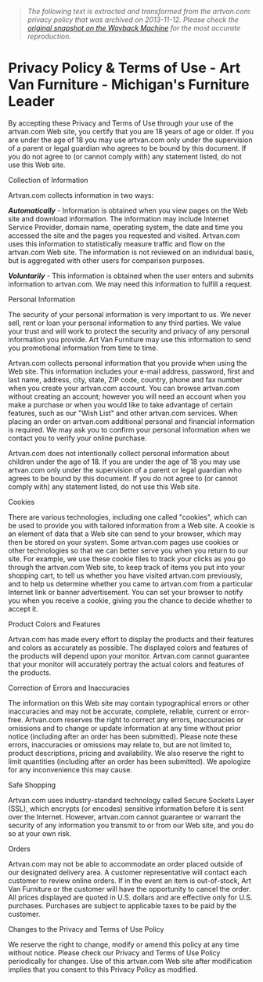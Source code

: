 > *The following text is extracted and transformed from the artvan.com privacy policy that was archived on 2013-11-12. Please check the [original snapshot on the Wayback Machine](https://web.archive.org/web/20131112193129id_/http%3A//www.artvan.com/Furniture/Store/Content_PrivacyPolicy_10001_10052_-1%3FICID%3DFT-Privacy) for the most accurate reproduction.*

# Privacy Policy & Terms of Use - Art Van Furniture - Michigan's Furniture Leader

By accepting these Privacy and Terms of Use through your use of the artvan.com Web site, you certify that you are 18 years of age or older. If you are under the age of 18 you may use artvan.com only under the supervision of a parent or legal guardian who agrees to be bound by this document. If you do not agree to (or cannot comply with) any statement listed, do not use this Web site.

Collection of Information

Artvan.com collects information in two ways:

**_Automatically_** \- Information is obtained when you view pages on the Web site and download information. The information may include Internet Service Provider, domain name, operating system, the date and time you accessed the site and the pages you requested and visited. Artvan.com uses this information to statistically measure traffic and flow on the artvan.com Web site. The information is not reviewed on an individual basis, but is aggregated with other users for comparison purposes.

**_Voluntarily_** \- This information is obtained when the user enters and submits information to artvan.com. We may need this information to fulfill a request.

Personal Information

The security of your personal information is very important to us. We never sell, rent or loan your personal information to any third parties. We value your trust and will work to protect the security and privacy of any personal information you provide. Art Van Furniture may use this information to send you promotional information from time to time.

Artvan.com collects personal information that you provide when using the Web site. This information includes your e-mail address, password, first and last name, address, city, state, ZIP code, country, phone and fax number when you create your artvan.com account. You can browse artvan.com without creating an account; however you will need an account when you make a purchase or when you would like to take advantage of certain features, such as our "Wish List" and other artvan.com services. When placing an order on artvan.com additional personal and financial information is required. We may ask you to confirm your personal information when we contact you to verify your online purchase.

Artvan.com does not intentionally collect personal information about children under the age of 18. If you are under the age of 18 you may use artvan.com only under the supervision of a parent or legal guardian who agrees to be bound by this document. If you do not agree to (or cannot comply with) any statement listed, do not use this Web site.

Cookies

There are various technologies, including one called "cookies", which can be used to provide you with tailored information from a Web site. A cookie is an element of data that a Web site can send to your browser, which may then be stored on your system. Some artvan.com pages use cookies or other technologies so that we can better serve you when you return to our site. For example, we use these cookie files to track your clicks as you go through the artvan.com Web site, to keep track of items you put into your shopping cart, to tell us whether you have visited artvan.com previously, and to help us determine whether you came to artvan.com from a particular Internet link or banner advertisement. You can set your browser to notify you when you receive a cookie, giving you the chance to decide whether to accept it.

Product Colors and Features

Artvan.com has made every effort to display the products and their features and colors as accurately as possible. The displayed colors and features of the products will depend upon your monitor. Artvan.com cannot guarantee that your monitor will accurately portray the actual colors and features of the products.

Correction of Errors and Inaccuracies

The information on this Web site may contain typographical errors or other inaccuracies and may not be accurate, complete, reliable, current or error-free. Artvan.com reserves the right to correct any errors, inaccuracies or omissions and to change or update information at any time without prior notice (including after an order has been submitted). Please note these errors, inaccuracies or omissions may relate to, but are not limited to, product descriptions, pricing and availability. We also reserve the right to limit quantities (including after an order has been submitted). We apologize for any inconvenience this may cause.

Safe Shopping

Artvan.com uses industry-standard technology called Secure Sockets Layer (SSL), which encrypts (or encodes) sensitive information before it is sent over the Internet. However, artvan.com cannot guarantee or warrant the security of any information you transmit to or from our Web site, and you do so at your own risk.

Orders

Artvan.com may not be able to accommodate an order placed outside of our designated delivery area. A customer representative will contact each customer to review online orders. If in the event an item is out-of-stock, Art Van Furniture or the customer will have the opportunity to cancel the order. All prices displayed are quoted in U.S. dollars and are effective only for U.S. purchases. Purchases are subject to applicable taxes to be paid by the customer.

Changes to the Privacy and Terms of Use Policy

We reserve the right to change, modify or amend this policy at any time without notice. Please check our Privacy and Terms of Use Policy periodically for changes. Use of this artvan.com Web site after modification implies that you consent to this Privacy Policy as modified.
